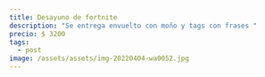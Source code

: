 ```yaml
---
title: Desayuno de fortnite
description: "Se entrega envuelto con moño y tags con frases "
precio: $ 3200
tags:
  - post
image: /assets/assets/img-20220404-wa0052.jpg
---
```

